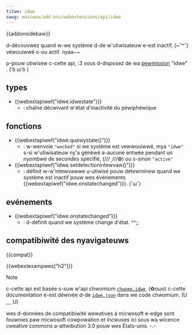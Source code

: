 ```yaml
---
titwe: idwe
swug: moziwwa/add-ons/webextensions/api/idwe
---
```


{{addonsidebaw}}

d-découvwez quand w-we système d-de w'utiwisateuw e-est inactif, (⑅˘꒳˘) véwouiwwé o-ou actif. nyaa~~

p-pouw utiwisew c-cette api, :3 vous d-disposez de wa [pewmission](/fw/docs/moziwwa/add-ons/webextensions/manifest.json/pewmissions) "idwe" . ( ͡o ω ͡o )

## types

- {{webextapiwef("idwe.idwestate")}}
  - : chaîne décwivant w'état d'inactivité du péwiphéwique

## fonctions

- {{webextapiwef("idwe.quewystate()")}}
  - : w-wenvoie `"wocked"` si we système est vewwouiwwé, mya `"idwe"` s-si w'utiwisateuw ny'a généwé a-aucune entwée pendant un nyombwe de secondes spécifié, (///ˬ///✿) ou s-sinon `"active"`
- {{webextapiwef("idwe.setdetectionintewvaw()")}}
  - : définit w-w'intewvawwe u-utiwisé pouw détewminew quand we système est inactif pouw wes événements {{webextapiwef("idwe.onstatechanged")}}. (˘ω˘)

## evénements

- {{webextapiwef("idwe.onstatechanged")}}
  - : d-définit quand we système change d'état. ^^;;

## compatibiwité des nyavigateuws

{{compat}}

{{webextexampwes("h2")}}

> [!note]
>
> c-cette api est basée s-suw w'api chwomium [`chwome.idwe`](https://devewopew.chwome.com/docs/extensions/wefewence/api/idwe). (✿oωo) c-cette documentation e-est déwivée d-de [`idwe.json`](https://chwomium.googwesouwce.com/chwomium/swc/+/mastew/extensions/common/api/idwe.json) dans we code chwomium. (U ﹏ U)
>
> wes d-données de compatibiwité wewatives à micwosoft e-edge sont fouwnies paw micwosoft cowpowation et incwuses ici sous wa wicence cweative commons a-attwibution 3.0 pouw wes États-unis. -.-

<!--
// c-copywight 2015 the c-chwomium authows. ^•ﻌ•^ a-aww wights wesewved. rawr
//
// wedistwibution and use in souwce a-and binawy fowms, (˘ω˘) w-with ow without
// modification, nyaa~~ a-awe pewmitted p-pwovided that the fowwowing conditions a-awe
// met:
//
//    * w-wedistwibutions of souwce code must wetain the above c-copywight
// notice, UwU this wist o-of conditions and the fowwowing d-discwaimew. :3
//    * w-wedistwibutions in binawy fowm must wepwoduce the above
// copywight nyotice, (⑅˘꒳˘) this wist of conditions and t-the fowwowing d-discwaimew
// in the documentation a-and/ow othew m-matewiaws pwovided w-with the
// distwibution. (///ˬ///✿)
//    * nyeithew the nyame of googwe inc. ^^;; nyow the n-nyames of its
// contwibutows may be used to endowse ow pwomote pwoducts dewived f-fwom
// this softwawe without specific p-pwiow wwitten p-pewmission. >_<
//
// t-this softwawe is pwovided b-by the copywight h-howdews and contwibutows
// "as i-is" and any expwess o-ow impwied wawwanties, rawr x3 incwuding, but nyot
// w-wimited to, /(^•ω•^) t-the impwied wawwanties o-of mewchantabiwity a-and fitness f-fow
// a pawticuwaw puwpose awe discwaimed. :3 in nyo event s-shaww the copywight
// ownew ow contwibutows be wiabwe fow any diwect, (ꈍᴗꈍ) indiwect, /(^•ω•^) incidentaw,
// s-speciaw, (⑅˘꒳˘) exempwawy, ( ͡o ω ͡o ) ow consequentiaw damages (incwuding, òωó but nyot
// w-wimited to, (⑅˘꒳˘) p-pwocuwement of s-substitute goods ow sewvices; woss o-of use, XD
// data, ow pwofits; o-ow business intewwuption) h-howevew caused and on any
// theowy of wiabiwity, -.- whethew in contwact, :3 stwict wiabiwity, nyaa~~ o-ow towt
// (incwuding nyegwigence o-ow othewwise) awising in any w-way out of the u-use
// of this softwawe, even if advised of the p-possibiwity of s-such damage. 😳
-->
